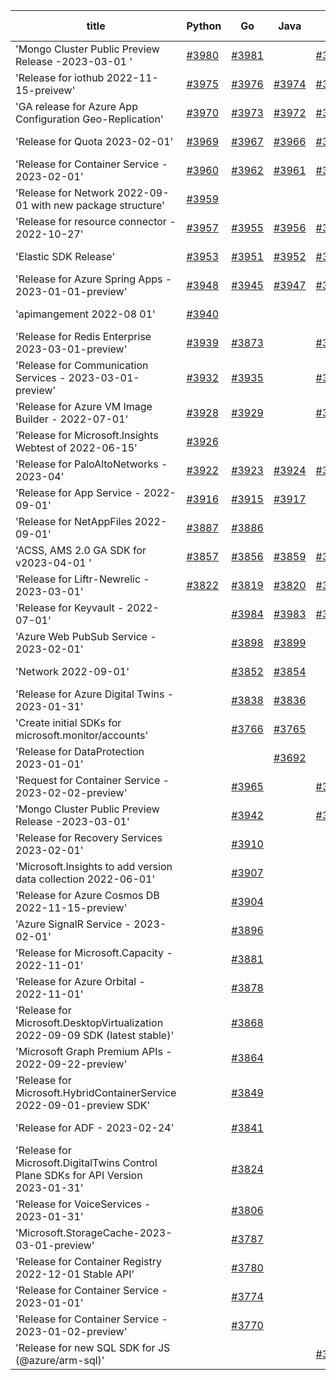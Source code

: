 | title | Python | Go | Java | Js | created date | target date | status |
| ------ | ------ | ------ | ------ | ------ | ------ | ------ | :-----: |
| 'Mongo Cluster Public Preview Release -2023-03-01 '  | [#3980](https://github.com/Azure/sdk-release-request/issues/3980)  | [#3981](https://github.com/Azure/sdk-release-request/issues/3981)  |  | [#3978](https://github.com/Azure/sdk-release-request/issues/3978)  | 03-23 | 04-28 |  |
| 'Release for iothub 2022-11-15-preivew'  | [#3975](https://github.com/Azure/sdk-release-request/issues/3975)  | [#3976](https://github.com/Azure/sdk-release-request/issues/3976)  | [#3974](https://github.com/Azure/sdk-release-request/issues/3974)  | [#3977](https://github.com/Azure/sdk-release-request/issues/3977)  | 03-22 | 04-28 |  |
| 'GA release for Azure App Configuration Geo-Replication'  | [#3970](https://github.com/Azure/sdk-release-request/issues/3970)  | [#3973](https://github.com/Azure/sdk-release-request/issues/3973)  | [#3972](https://github.com/Azure/sdk-release-request/issues/3972)  | [#3971](https://github.com/Azure/sdk-release-request/issues/3971)  | 03-22 | 04-28 |  |
| 'Release for Quota 2023-02-01'  | [#3969](https://github.com/Azure/sdk-release-request/issues/3969)  | [#3967](https://github.com/Azure/sdk-release-request/issues/3967)  | [#3966](https://github.com/Azure/sdk-release-request/issues/3966)  | [#3968](https://github.com/Azure/sdk-release-request/issues/3968)  | 03-22 | 04-28 |  |
| 'Release for Container Service - 2023-02-01'  | [#3960](https://github.com/Azure/sdk-release-request/issues/3960)  | [#3962](https://github.com/Azure/sdk-release-request/issues/3962)  | [#3961](https://github.com/Azure/sdk-release-request/issues/3961)  | [#3963](https://github.com/Azure/sdk-release-request/issues/3963)  | 03-22 | 04-28 |  |
| 'Release for Network 2022-09-01 with new package structure'  | [#3959](https://github.com/Azure/sdk-release-request/issues/3959)  |  |  |  | 03-22 | 04-28 |  |
| 'Release for resource connector - 2022-10-27'  | [#3957](https://github.com/Azure/sdk-release-request/issues/3957)  | [#3955](https://github.com/Azure/sdk-release-request/issues/3955)  | [#3956](https://github.com/Azure/sdk-release-request/issues/3956)  | [#3958](https://github.com/Azure/sdk-release-request/issues/3958)  | 03-21 | 04-28 |  |
| 'Elastic SDK Release'  | [#3953](https://github.com/Azure/sdk-release-request/issues/3953)  | [#3951](https://github.com/Azure/sdk-release-request/issues/3951)  | [#3952](https://github.com/Azure/sdk-release-request/issues/3952)  | [#3954](https://github.com/Azure/sdk-release-request/issues/3954)  | 03-21 | 04-28 |  |
| 'Release for Azure Spring Apps - 2023-01-01-preview'  | [#3948](https://github.com/Azure/sdk-release-request/issues/3948)  | [#3945](https://github.com/Azure/sdk-release-request/issues/3945)  | [#3947](https://github.com/Azure/sdk-release-request/issues/3947)  | [#3946](https://github.com/Azure/sdk-release-request/issues/3946)  | 03-17 | 04-28 |  |
| 'apimangement 2022-08 01'  | [#3940](https://github.com/Azure/sdk-release-request/issues/3940)  |  |  |  | 03-16 | 04-28 |  |
| 'Release for Redis Enterprise 2023-03-01-preview'  | [#3939](https://github.com/Azure/sdk-release-request/issues/3939)  | [#3873](https://github.com/Azure/sdk-release-request/issues/3873)  |  | [#3937](https://github.com/Azure/sdk-release-request/issues/3937)  | 03-16 | 04-28 |  |
| 'Release for Communication Services - 2023-03-01-preview'  | [#3932](https://github.com/Azure/sdk-release-request/issues/3932)  | [#3935](https://github.com/Azure/sdk-release-request/issues/3935)  |  | [#3933](https://github.com/Azure/sdk-release-request/issues/3933)  | 03-15 | 04-28 |  |
| 'Release for Azure VM Image Builder - 2022-07-01'  | [#3928](https://github.com/Azure/sdk-release-request/issues/3928)  | [#3929](https://github.com/Azure/sdk-release-request/issues/3929)  |  | [#3930](https://github.com/Azure/sdk-release-request/issues/3930)  | 03-15 | 04-28 |  |
| 'Release for Microsoft.Insights Webtest of 2022-06-15'  | [#3926](https://github.com/Azure/sdk-release-request/issues/3926)  |  |  |  | 03-13 | 04-28 |  |
| 'Release for PaloAltoNetworks - 2023-04'  | [#3922](https://github.com/Azure/sdk-release-request/issues/3922)  | [#3923](https://github.com/Azure/sdk-release-request/issues/3923)  | [#3924](https://github.com/Azure/sdk-release-request/issues/3924)  | [#3921](https://github.com/Azure/sdk-release-request/issues/3921)  | 03-10 | 04-28 |  |
| 'Release for App Service - 2022-09-01'  | [#3916](https://github.com/Azure/sdk-release-request/issues/3916)  | [#3915](https://github.com/Azure/sdk-release-request/issues/3915)  | [#3917](https://github.com/Azure/sdk-release-request/issues/3917)  |  | 03-10 | 03-24 | Hold on by Go/ |
| 'Release for NetAppFiles 2022-09-01'  | [#3887](https://github.com/Azure/sdk-release-request/issues/3887)  | [#3886](https://github.com/Azure/sdk-release-request/issues/3886)  |  |  | 03-06 | 03-24 |  |
| 'ACSS, AMS 2.0 GA SDK for v2023-04-01 '  | [#3857](https://github.com/Azure/sdk-release-request/issues/3857)  | [#3856](https://github.com/Azure/sdk-release-request/issues/3856)  | [#3859](https://github.com/Azure/sdk-release-request/issues/3859)  | [#3858](https://github.com/Azure/sdk-release-request/issues/3858)  | 03-02 | 03-24 | Hold on by JS/Python/ |
| 'Release for Liftr-Newrelic - 2023-03-01'  | [#3822](https://github.com/Azure/sdk-release-request/issues/3822)  | [#3819](https://github.com/Azure/sdk-release-request/issues/3819)  | [#3820](https://github.com/Azure/sdk-release-request/issues/3820)  | [#3821](https://github.com/Azure/sdk-release-request/issues/3821)  | 02-16 | 03-24 |  |
| 'Release for Keyvault - 2022-07-01'  |  | [#3984](https://github.com/Azure/sdk-release-request/issues/3984)  | [#3983](https://github.com/Azure/sdk-release-request/issues/3983)  | [#3982](https://github.com/Azure/sdk-release-request/issues/3982)  | 03-23 | 04-28 |  |
| 'Azure Web PubSub Service - 2023-02-01'  |  | [#3898](https://github.com/Azure/sdk-release-request/issues/3898)  | [#3899](https://github.com/Azure/sdk-release-request/issues/3899)  |  | 03-07 | 03-24 |  |
| 'Network 2022-09-01'  |  | [#3852](https://github.com/Azure/sdk-release-request/issues/3852)  | [#3854](https://github.com/Azure/sdk-release-request/issues/3854)  |  | 03-01 | 03-24 |  |
| 'Release for Azure Digital Twins - 2023-01-31'  |  | [#3838](https://github.com/Azure/sdk-release-request/issues/3838)  | [#3836](https://github.com/Azure/sdk-release-request/issues/3836)  |  | 02-23 | 03-24 | Hold on by Java/ |
| 'Create initial SDKs for microsoft.monitor/accounts'  |  | [#3766](https://github.com/Azure/sdk-release-request/issues/3766)  | [#3765](https://github.com/Azure/sdk-release-request/issues/3765)  |  | 02-10 | 03-24 |  |
| 'Release for DataProtection 2023-01-01'  |  |  | [#3692](https://github.com/Azure/sdk-release-request/issues/3692)  |  | 01-24 | 02-24 |  |
| 'Request for Container Service - 2023-02-02-preview'  |  | [#3965](https://github.com/Azure/sdk-release-request/issues/3965)  |  | [#3964](https://github.com/Azure/sdk-release-request/issues/3964)  | 03-22 | 04-28 |  |
| 'Mongo Cluster Public Preview Release -2023-03-01'  |  | [#3942](https://github.com/Azure/sdk-release-request/issues/3942)  |  | [#3941](https://github.com/Azure/sdk-release-request/issues/3941)  | 03-16 | 04-28 |  |
| 'Release for Recovery Services 2023-02-01'  |  | [#3910](https://github.com/Azure/sdk-release-request/issues/3910)  |  |  | 03-09 | 03-24 |  |
| 'Microsoft.Insights to add version data collection 2022-06-01'  |  | [#3907](https://github.com/Azure/sdk-release-request/issues/3907)  |  |  | 03-08 | 03-24 |  |
| 'Release for Azure Cosmos DB 2022-11-15-preview'  |  | [#3904](https://github.com/Azure/sdk-release-request/issues/3904)  |  |  | 03-07 | 03-24 |  |
| 'Azure SignalR Service - 2023-02-01'  |  | [#3896](https://github.com/Azure/sdk-release-request/issues/3896)  |  |  | 03-07 | 03-24 |  |
| 'Release for Microsoft.Capacity - 2022-11-01'  |  | [#3881](https://github.com/Azure/sdk-release-request/issues/3881)  |  |  | 03-03 | 03-24 |  |
| 'Release for Azure Orbital - 2022-11-01'  |  | [#3878](https://github.com/Azure/sdk-release-request/issues/3878)  |  |  | 03-03 | 03-24 |  |
| 'Release for Microsoft.DesktopVirtualization 2022-09-09 SDK (latest stable)'  |  | [#3868](https://github.com/Azure/sdk-release-request/issues/3868)  |  |  | 03-03 | 03-24 | Hold on by Go/ |
| 'Microsoft Graph Premium APIs - 2022-09-22-preview'  |  | [#3864](https://github.com/Azure/sdk-release-request/issues/3864)  |  |  | 03-03 | 03-24 | Hold on by Go/ |
| 'Release for Microsoft.HybridContainerService 2022-09-01-preview SDK'  |  | [#3849](https://github.com/Azure/sdk-release-request/issues/3849)  |  |  | 03-01 | 03-24 |  |
| 'Release for ADF - 2023-02-24'  |  | [#3841](https://github.com/Azure/sdk-release-request/issues/3841)  |  |  | 02-24 | 03-24 |  |
| 'Release for Microsoft.DigitalTwins Control Plane SDKs for API Version 2023-01-31'  |  | [#3824](https://github.com/Azure/sdk-release-request/issues/3824)  |  |  | 02-17 | 03-24 |  |
| 'Release for VoiceServices - 2023-01-31'  |  | [#3806](https://github.com/Azure/sdk-release-request/issues/3806)  |  |  | 02-15 | 03-24 |  |
| 'Microsoft.StorageCache-2023-03-01-preview'  |  | [#3787](https://github.com/Azure/sdk-release-request/issues/3787)  |  |  | 02-14 | 03-24 |  |
| 'Release for Container Registry 2022-12-01 Stable API'  |  | [#3780](https://github.com/Azure/sdk-release-request/issues/3780)  |  |  | 02-13 | 03-24 |  |
| 'Release for Container Service - 2023-01-01'  |  | [#3774](https://github.com/Azure/sdk-release-request/issues/3774)  |  |  | 02-13 | 03-24 |  |
| 'Release for Container Service - 2023-01-02-preview'  |  | [#3770](https://github.com/Azure/sdk-release-request/issues/3770)  |  |  | 02-13 | 03-24 |  |
| 'Release for new SQL SDK for JS (@azure/arm-sql)'  |  |  |  | [#3834](https://github.com/Azure/sdk-release-request/issues/3834)  | 02-22 | 03-24 |  |
